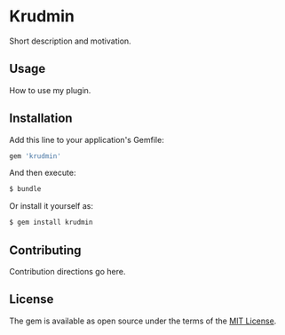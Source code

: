 # Krudmin
Short description and motivation.

## Usage
How to use my plugin.

## Installation
Add this line to your application's Gemfile:

```ruby
gem 'krudmin'
```

And then execute:
```bash
$ bundle
```

Or install it yourself as:
```bash
$ gem install krudmin
```

## Contributing
Contribution directions go here.

## License
The gem is available as open source under the terms of the [MIT License](http://opensource.org/licenses/MIT).
